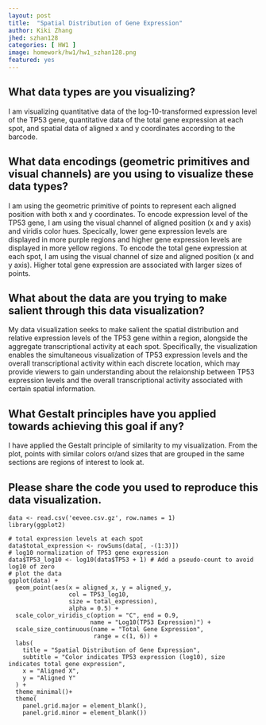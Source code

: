 ```yaml
---
layout: post
title:  "Spatial Distribution of Gene Expression"
author: Kiki Zhang
jhed: szhan128
categories: [ HW1 ]
image: homework/hw1/hw1_szhan128.png
featured: yes
---
```


## What data types are you visualizing?
I am visualizing quantitative data of the log-10-transformed expression level of the TP53 gene, quantitative data of the total gene expression at each spot, and spatial data of aligned x and y coordinates according to the barcode.  

## What data encodings (geometric primitives and visual channels) are you using to visualize these data types?
I am using the geometric primitive of points to represent each aligned position with both x and y coordinates. To encode expression level of the TP53 gene, I am using the visual channel of aligned position (x and y axis) and viridis color hues. Specically, lower gene expression levels are displayed in more purple regions and higher gene expression levels are displayed in more yellow regions. To encode the total gene expression at each spot, I am using the visual channel of size and aligned position (x and y axis). Higher total gene expression are associated with larger sizes of points. 

## What about the data are you trying to make salient through this data visualization? 
My data visualization seeks to make salient the spatial distribution and relative expression levels of the TP53 gene within a region, alongside the aggregate transcriptional activity at each spot. Specifically, the visualization enables the simultaneous visualization of TP53 expression levels and the overall transcriptional activity within each discrete location, which may provide viewers to gain understanding about the relaionship between TP53 expression levels and the overall transcriptional activity associated with certain spatial information.

## What Gestalt principles have you applied towards achieving this goal if any?
I have applied the Gestalt principle of similarity to my visualization. From the plot, points with similar colors or/and sizes that are grouped in the same sections are regions of interest to look at.

## Please share the code you used to reproduce this data visualization. 
```{r}
data <- read.csv('eevee.csv.gz', row.names = 1)
library(ggplot2)

# total expression levels at each spot
data$total_expression <- rowSums(data[, -(1:3)])
# log10 normalization of TP53 gene expression
data$TP53_log10 <- log10(data$TP53 + 1) # Add a pseudo-count to avoid log10 of zero
# plot the data
ggplot(data) + 
  geom_point(aes(x = aligned_x, y = aligned_y, 
                 col = TP53_log10, 
                 size = total_expression), 
                 alpha = 0.5) +
  scale_color_viridis_c(option = "C", end = 0.9, 
                       name = "Log10(TP53 Expression)") +
  scale_size_continuous(name = "Total Gene Expression", 
                        range = c(1, 6)) +
  labs(
    title = "Spatial Distribution of Gene Expression",
    subtitle = "Color indicates TP53 expression (log10), size indicates total gene expression",
    x = "Aligned X", 
    y = "Aligned Y"
  ) +
  theme_minimal()+
  theme(
    panel.grid.major = element_blank(),
    panel.grid.minor = element_blank())

```